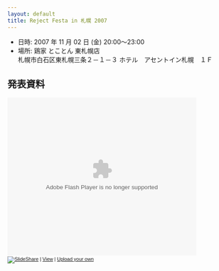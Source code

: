 ```yaml
---
layout: default
title: Reject Festa in 札幌 2007
---
```

- 日時: 2007 年 11 月 02 日 (金) 20:00〜23:00
- 場所: 鶏家 とことん 東札幌店<br/>
札幌市白石区東札幌三条２－１－３  ホテル　アセントイン札幌　１Ｆ

## 発表資料

<div style="width:425px;text-align:left" id="__ss_154401"><object style="margin:0px" width="425" height="355"><param name="movie" value="http://s3.amazonaws.com/slideshare/ssplayer2.swf?doc=rejectfesta-lightningtalk-1194103690822655-4"/><param name="allowFullScreen" value="true"/><param name="allowScriptAccess" value="always"/><embed src="http://s3.amazonaws.com/slideshare/ssplayer2.swf?doc=rejectfesta-lightningtalk-1194103690822655-4" type="application/x-shockwave-flash" allowscriptaccess="always" allowfullscreen="true" width="425" height="355"></embed></object><div style="font-size:11px;font-family:tahoma,arial;height:26px;padding-top:2px;"><a href="http://www.slideshare.net/?src=embed"><img src="http://s3.amazonaws.com/slideshare/logo_embd.png" style="border:0px none;margin-bottom:-5px" alt="SlideShare"/></a> | <a href="http://www.slideshare.net/snoozer05/rejectfesta-lightningtalk" title="View 'RejectFesta札幌 LightningTalk資料' on SlideShare">View</a> | <a href="http://www.slideshare.net/upload">Upload your own</a></div></div>
